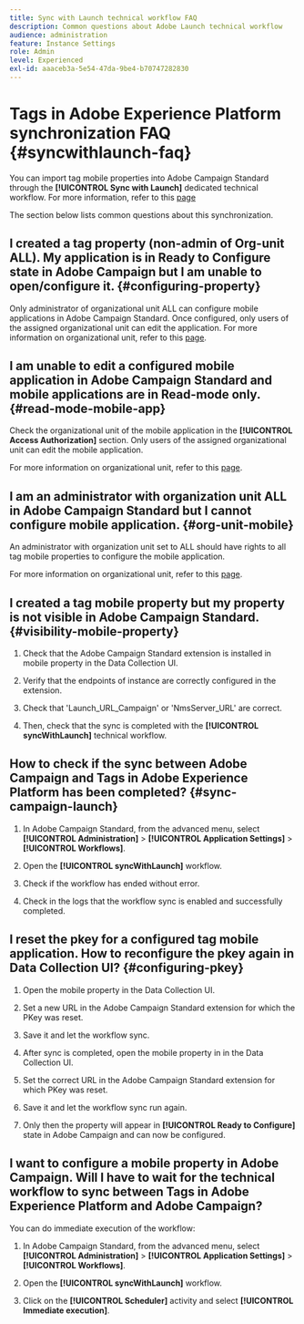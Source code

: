 ```yaml
---
title: Sync with Launch technical workflow FAQ
description: Common questions about Adobe Launch technical workflow
audience: administration
feature: Instance Settings
role: Admin
level: Experienced
exl-id: aaaceb3a-5e54-47da-9be4-b70747282830
---
```

# Tags in Adobe Experience Platform synchronization FAQ {#syncwithlaunch-faq}

You can import tag mobile properties into Adobe Campaign Standard through the **[!UICONTROL Sync with Launch]** dedicated technical workflow. For more information, refer to this [page](../../administration/using/technical-workflows.md)

The section below lists common questions about this synchronization.

## I created a tag property (non-admin of Org-unit ALL). My application is in Ready to Configure state in Adobe Campaign but I am unable to open/configure it. {#configuring-property}

Only administrator of organizational unit ALL can configure mobile applications in Adobe Campaign Standard. Once configured, only users of the assigned organizational unit can edit the 
application. For more information on organizational unit, refer to this [page](../../administration/using/organizational-units.md).

## I am unable to edit a configured mobile application in Adobe Campaign Standard and mobile applications are in Read-mode only. {#read-mode-mobile-app}

Check the organizational unit of the mobile application in the **[!UICONTROL Access Authorization]** section. Only users of the assigned organizational unit can edit the mobile application.

For more information on organizational unit, refer to this [page](../../administration/using/organizational-units.md).

## I am an administrator with organization unit ALL in Adobe Campaign Standard but I cannot configure mobile application. {#org-unit-mobile}

An administrator with organization unit set to ALL should have rights to all tag mobile properties to configure the mobile application.

For more information on organizational unit, refer to this [page](../../administration/using/organizational-units.md).

## I created a tag mobile property but my property is not visible in Adobe Campaign Standard. {#visibility-mobile-property}

1. Check that the Adobe Campaign Standard extension is installed in mobile property in the Data Collection UI.

1. Verify that the endpoints of instance are correctly configured in the extension.

1. Check that 'Launch_URL_Campaign' or 'NmsServer_URL' are correct.

1. Then, check that the sync is completed with the **[!UICONTROL syncWithLaunch]** technical workflow.

## How to check if the sync between Adobe Campaign and Tags in Adobe Experience Platform has been completed? {#sync-campaign-launch}

1. In Adobe Campaign Standard, from the advanced menu, select **[!UICONTROL Administration]** > **[!UICONTROL Application Settings]** > **[!UICONTROL Workflows]**. 

1. Open the **[!UICONTROL syncWithLaunch]** workflow.

1. Check if the workflow has ended without error.

1. Check in the logs that the workflow sync is enabled and successfully completed.

## I reset the pkey for a configured tag mobile application. How to reconfigure the pkey again in Data Collection UI? {#configuring-pkey}

1. Open the mobile property in the Data Collection UI.

1. Set a new URL in the Adobe Campaign Standard extension for which the PKey was reset.

1. Save it and let the workflow sync.

1. After sync is completed, open the mobile property in in the Data Collection UI.

1. Set the correct URL in the Adobe Campaign Standard extension for which PKey was reset.

1. Save it and let the workflow sync run again.

1. Only then the property will appear in **[!UICONTROL Ready to Configure]** state in Adobe Campaign and can now be configured.

## I want to configure a mobile property in Adobe Campaign. Will I have to wait for the technical workflow to sync between Tags in Adobe Experience Platform and Adobe Campaign?

You can do immediate execution of the workflow:

1. In Adobe Campaign Standard, from the advanced menu, select **[!UICONTROL Administration]** > **[!UICONTROL Application Settings]** > **[!UICONTROL Workflows]**. 

1. Open the **[!UICONTROL syncWithLaunch]** workflow.

1. Click on the **[!UICONTROL Scheduler]** activity and select **[!UICONTROL Immediate execution]**.

